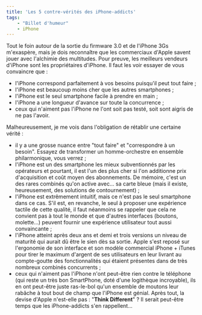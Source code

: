 ```yaml
---
title: 'Les 5 contre-vérités des iPhone-addicts'
tags:
    - "Billet d'humeur"
    - iPhone
---
```


Tout le foin autour de la sortie du firmware 3.0 et de l'iPhone 3Gs m'exaspère,
mais je dois reconnaître que les commerciaux d'Apple savent jouer avec
l'alchimie des multitudes. Pour preuve, les meilleurs vendeurs d'iPhone sont les
propriétaires d'iPhone. Il faut les voir essayer de vous convaincre que :

-   l'iPhone correspond parfaitement à vos besoins puisqu'il peut tout faire ;
-   l'iPhone est beaucoup moins cher que les autres smartphones ;
-   l'iPhone est le seul smartphone facile à prendre en main ;
-   l'iPhone a une longueur d'avance sur toute la concurrence ;
-   ceux qui n'aiment pas l'iPhone ne l'ont soit pas testé, soit sont aigris de
    ne pas l'avoir.

Malheureusement, je me vois dans l'obligation de rétablir une certaine vérité :

-   il y a une grosse nuance entre "tout faire" et "correspondre à un besoin".
    Essayez de transformer un homme-orchestre en ensemble philarmonique, vous
    verrez ;
-   l'iPhone est un des smartphone les mieux subventionnés par les opérateurs et
    pourtant, il est l'un des plus cher si l'on additionne prix d'acquisition et
    coût moyen des abonnements. De mémoire, c'est un des rares combinés qu'on
    active avec… sa carte bleue (mais il existe, heureusement, des solutions de
    contournement) ;
-   l'iPhone est extrêmement intuitif, mais ce n'est pas le seul smartphone dans
    ce cas. S'il est, en revanche, le seul à proposer une expérience tactile de
    cette qualité, il faut néanmoins se rappeler que cela ne convient pas à tout
    le monde et que d'autres interfaces (boutons, molette…) peuvent fournir une
    expérience utilisateur tout aussi convaincante ;
-   l'iPhone atteint après deux ans et demi et trois versions un niveau de
    maturité qui aurait dû être le sien dès sa sortie. Apple s'est reposé sur
    l'ergonomie de son interface et son modèle commercial iPhone + iTunes pour
    tirer le maximum d'argent de ses utilisateurs en leur livrant au
    compte-goutte des fonctionnalités qui étaient présentes dans de très
    nombreux combinés concurrents ;
-   ceux qui n'aiment pas l'iPhone n'ont peut-être rien contre le téléphone (qui
    reste un très bon SmartPhone, doté d'une logithèque incroyable), ils en ont
    peut-être juste ras-le-bol qu'un ensemble de moutons leur rabâche à tout
    bout de champ que l'iPhone est génial. Après tout, la devise d'Apple
    n'est-elle pas : "**Think Different**" ? Il serait peut-être temps que les
    iPhone-addicts s'en rappellent…
